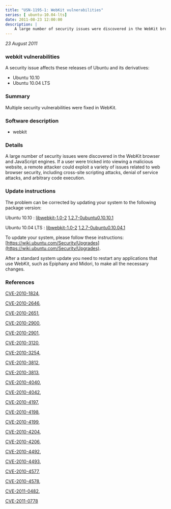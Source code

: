```yaml
---
title: "USN-1195-1: WebKit vulnerabilities"
series: [ ubuntu-10.04-lts]
date: 2011-08-23 12:00:00
description: |
    A large number of security issues were discovered in the WebKit browser and JavaScript engines. If a user were tricked into viewing a malicious website, a remote attacker could exploit a variety of issues related to web browser security, including cross-site scripting attacks, denial of service attacks, and arbitrary code execution. 
--- 
```

 
 

*23 August 2011*

### webkit vulnerabilities

A security issue affects these releases of Ubuntu and its derivatives:

* Ubuntu 10.10
* Ubuntu 10.04 LTS

### Summary

Multiple security vulnerabilities were fixed in WebKit. 

### Software description

* webkit 

### Details

A large number of security issues were discovered in the WebKit browser and JavaScript engines. If a user were tricked into viewing a malicious website, a remote attacker could exploit a variety of issues related to web browser security, including cross-site scripting attacks, denial of service attacks, and arbitrary code execution. 

### Update instructions

The problem can be corrected by updating your system to the following package version:

Ubuntu 10.10
 : [libwebkit-1.0-2](https://launchpad.net/ubuntu/+source/webkit) <span> [1.2.7-0ubuntu0.10.10.1](https://launchpad.net/ubuntu/+source/webkit/1.2.7-0ubuntu0.10.10.1) </span> 

Ubuntu 10.04 LTS
 : [libwebkit-1.0-2](https://launchpad.net/ubuntu/+source/webkit) <span> [1.2.7-0ubuntu0.10.04.1](https://launchpad.net/ubuntu/+source/webkit/1.2.7-0ubuntu0.10.04.1) </span> 

To update your system, please follow these instructions: [https://wiki.ubuntu.com/Security/Upgrades](https://wiki.ubuntu.com/Security/Upgrades).

After a standard system update you need to restart any applications that use WebKit, such as Epiphany and Midori, to make all the necessary changes. 

### References

 
 [CVE-2010-1824](http://people.ubuntu.com/~ubuntu-security/cve/CVE-2010-1824), 

 [CVE-2010-2646](http://people.ubuntu.com/~ubuntu-security/cve/CVE-2010-2646), 

 [CVE-2010-2651](http://people.ubuntu.com/~ubuntu-security/cve/CVE-2010-2651), 

 [CVE-2010-2900](http://people.ubuntu.com/~ubuntu-security/cve/CVE-2010-2900), 

 [CVE-2010-2901](http://people.ubuntu.com/~ubuntu-security/cve/CVE-2010-2901), 

 [CVE-2010-3120](http://people.ubuntu.com/~ubuntu-security/cve/CVE-2010-3120), 

 [CVE-2010-3254](http://people.ubuntu.com/~ubuntu-security/cve/CVE-2010-3254), 

 [CVE-2010-3812](http://people.ubuntu.com/~ubuntu-security/cve/CVE-2010-3812), 

 [CVE-2010-3813](http://people.ubuntu.com/~ubuntu-security/cve/CVE-2010-3813), 

 [CVE-2010-4040](http://people.ubuntu.com/~ubuntu-security/cve/CVE-2010-4040), 

 [CVE-2010-4042](http://people.ubuntu.com/~ubuntu-security/cve/CVE-2010-4042), 

 [CVE-2010-4197](http://people.ubuntu.com/~ubuntu-security/cve/CVE-2010-4197), 

 [CVE-2010-4198](http://people.ubuntu.com/~ubuntu-security/cve/CVE-2010-4198), 

 [CVE-2010-4199](http://people.ubuntu.com/~ubuntu-security/cve/CVE-2010-4199), 

 [CVE-2010-4204](http://people.ubuntu.com/~ubuntu-security/cve/CVE-2010-4204), 

 [CVE-2010-4206](http://people.ubuntu.com/~ubuntu-security/cve/CVE-2010-4206), 

 [CVE-2010-4492](http://people.ubuntu.com/~ubuntu-security/cve/CVE-2010-4492), 

 [CVE-2010-4493](http://people.ubuntu.com/~ubuntu-security/cve/CVE-2010-4493), 

 [CVE-2010-4577](http://people.ubuntu.com/~ubuntu-security/cve/CVE-2010-4577), 

 [CVE-2010-4578](http://people.ubuntu.com/~ubuntu-security/cve/CVE-2010-4578), 

 [CVE-2011-0482](http://people.ubuntu.com/~ubuntu-security/cve/CVE-2011-0482), 

 [CVE-2011-0778](http://people.ubuntu.com/~ubuntu-security/cve/CVE-2011-0778)
 

